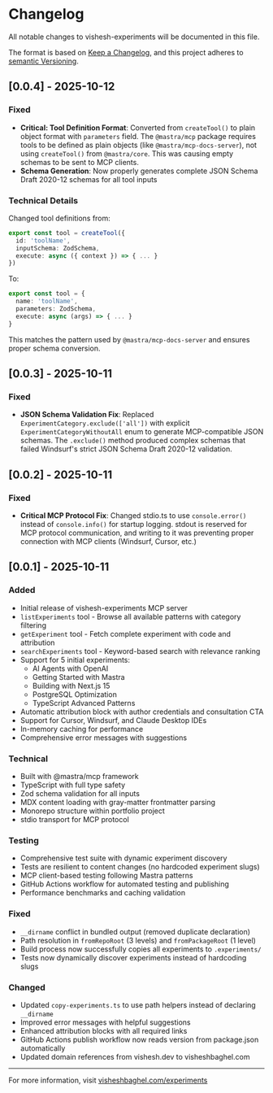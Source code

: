 # Changelog
All notable changes to vishesh-experiments will be documented in this file.

The format is based on [Keep a Changelog](https://keepachangelog.com/en/1.0.0/),
and this project adheres to [semantic Versioning](https://semver.org/spec/v2.0.0.html).

## [0.0.4] - 2025-10-12

### Fixed

- **Critical: Tool Definition Format**: Converted from `createTool()` to plain object format with `parameters` field. The `@mastra/mcp` package requires tools to be defined as plain objects (like `@mastra/mcp-docs-server`), not using `createTool()` from `@mastra/core`. This was causing empty schemas to be sent to MCP clients.
- **Schema Generation**: Now properly generates complete JSON Schema Draft 2020-12 schemas for all tool inputs

### Technical Details

Changed tool definitions from:
```typescript
export const tool = createTool({
  id: 'toolName',
  inputSchema: ZodSchema,
  execute: async ({ context }) => { ... }
})
```

To:
```typescript
export const tool = {
  name: 'toolName',
  parameters: ZodSchema,
  execute: async (args) => { ... }
}
```

This matches the pattern used by `@mastra/mcp-docs-server` and ensures proper schema conversion.

## [0.0.3] - 2025-10-11

### Fixed

- **JSON Schema Validation Fix**: Replaced `ExperimentCategory.exclude(['all'])` with explicit `ExperimentCategoryWithoutAll` enum to generate MCP-compatible JSON schemas. The `.exclude()` method produced complex schemas that failed Windsurf's strict JSON Schema Draft 2020-12 validation.

## [0.0.2] - 2025-10-11

### Fixed

- **Critical MCP Protocol Fix**: Changed stdio.ts to use `console.error()` instead of `console.info()` for startup logging. stdout is reserved for MCP protocol communication, and writing to it was preventing proper connection with MCP clients (Windsurf, Cursor, etc.)

## [0.0.1] - 2025-10-11

### Added

- Initial release of vishesh-experiments MCP server
- `listExperiments` tool - Browse all available patterns with category filtering
- `getExperiment` tool - Fetch complete experiment with code and attribution
- `searchExperiments` tool - Keyword-based search with relevance ranking
- Support for 5 initial experiments:
  - AI Agents with OpenAI
  - Getting Started with Mastra
  - Building with Next.js 15
  - PostgreSQL Optimization
  - TypeScript Advanced Patterns
- Automatic attribution block with author credentials and consultation CTA
- Support for Cursor, Windsurf, and Claude Desktop IDEs
- In-memory caching for performance
- Comprehensive error messages with suggestions

### Technical

- Built with @mastra/mcp framework
- TypeScript with full type safety
- Zod schema validation for all inputs
- MDX content loading with gray-matter frontmatter parsing
- Monorepo structure within portfolio project
- stdio transport for MCP protocol

### Testing

- Comprehensive test suite with dynamic experiment discovery
- Tests are resilient to content changes (no hardcoded experiment slugs)
- MCP client-based testing following Mastra patterns
- GitHub Actions workflow for automated testing and publishing
- Performance benchmarks and caching validation

### Fixed

- `__dirname` conflict in bundled output (removed duplicate declaration)
- Path resolution in `fromRepoRoot` (3 levels) and `fromPackageRoot` (1 level)
- Build process now successfully copies all experiments to `.experiments/`
- Tests now dynamically discover experiments instead of hardcoding slugs

### Changed

- Updated `copy-experiments.ts` to use path helpers instead of declaring `__dirname`
- Improved error messages with helpful suggestions
- Enhanced attribution blocks with all required links
- GitHub Actions publish workflow now reads version from package.json automatically
- Updated domain references from vishesh.dev to visheshbaghel.com

---

For more information, visit [visheshbaghel.com/experiments](https://visheshbaghel.com/experiments)
